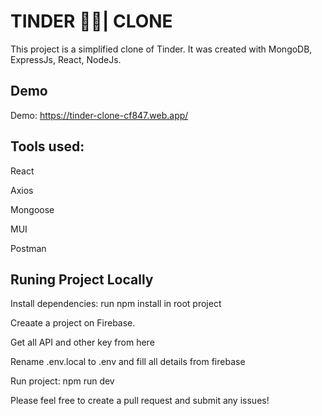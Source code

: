 
# TINDER 💖🔥| CLONE


This project is a simplified clone of Tinder. It was created with MongoDB, ExpressJs, React, NodeJs.

## Demo

Demo: https://tinder-clone-cf847.web.app/


## Tools used:

React

Axios

Mongoose

MUI

Postman

## Runing Project Locally
Install dependencies: run npm install in root project

Creaate a project on Firebase.

Get all API and other key from here

Rename .env.local to .env and fill all details from firebase

Run project: npm run dev

Please feel free to create a pull request and submit any issues!